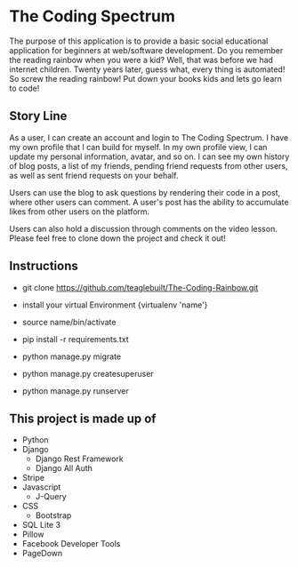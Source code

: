 # The Coding Spectrum

The purpose of this application is to provide a basic social educational application for beginners at web/software development. Do you remember the reading rainbow when you were a kid? Well, that was before we had internet children. Twenty years later, guess what, every thing is automated! So screw the reading rainbow! Put down your books kids and lets go learn to code!


## Story Line

As a user, I can create an account and login to The Coding Spectrum. I have my own profile that I can build for myself. In my own profile view, I can update my personal information, avatar, and so on. I can see my own history of blog posts, a list of my friends, pending friend requests from other users, as well as sent friend requests on your behalf.

Users can use the blog to ask questions by rendering their code in a post, where other users can comment. A user's post has the ability to accumulate likes from other users on the platform.

Users can also hold a discussion through comments on the video lesson. Please feel free to clone down the project and check it out!

## Instructions

+ git clone   https://github.com/teaglebuilt/The-Coding-Rainbow.git

+ install your virtual Environment {virtualenv 'name'}
+ source name/bin/activate
+ pip install -r requirements.txt
+ python manage.py migrate
+ python manage.py createsuperuser
+ python manage.py runserver


## This project is made up of
+ Python
+ Django
  - Django Rest Framework
  - Django All Auth
+ Stripe
+ Javascript
  - J-Query
+ CSS
  - Bootstrap
+ SQL Lite 3
+ Pillow
+ Facebook Developer Tools
+ PageDown


